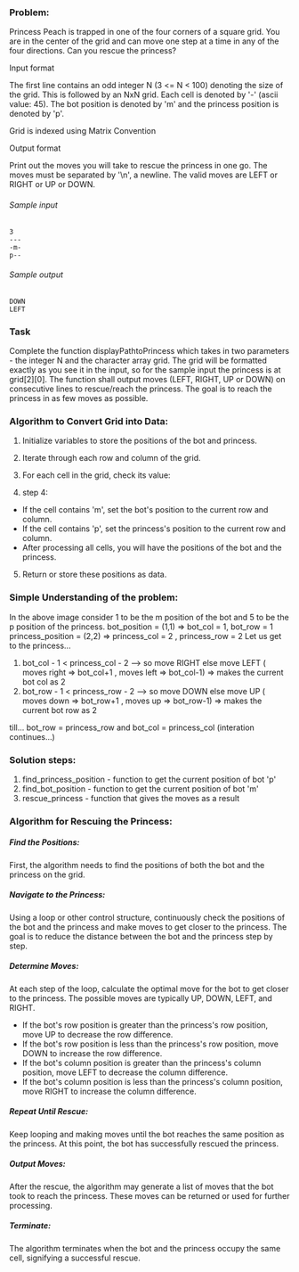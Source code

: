### Problem: 
Princess Peach is trapped in one of the four corners of a square grid. You are in the center of the grid and can move one step at a time in any of the four directions. Can you rescue the princess?

Input format

The first line contains an odd integer N (3 <= N < 100) denoting the size of the grid. This is followed by an NxN grid. Each cell is denoted by '-' (ascii value: 45). The bot position is denoted by 'm' and the princess position is denoted by 'p'.

Grid is indexed using Matrix Convention

Output format

Print out the moves you will take to rescue the princess in one go. The moves must be separated by '\n', a newline. The valid moves are LEFT or RIGHT or UP or DOWN.

###### Sample input
```
3
---
-m-
p--
```
###### Sample output

```
DOWN
LEFT
```

### Task

Complete the function displayPathtoPrincess which takes in two parameters - the integer N and the character array grid. The grid will be formatted exactly as you see it in the input, so for the sample input the princess is at grid[2][0]. The function shall output moves (LEFT, RIGHT, UP or DOWN) on consecutive lines to rescue/reach the princess. The goal is to reach the princess in as few moves as possible.

### Algorithm to Convert Grid into Data:

1. Initialize variables to store the positions of the bot and princess.

2. Iterate through each row and column of the grid.

3. For each cell in the grid, check its value:

4. step 4: 
* If the cell contains 'm', set the bot's position to the current row and column.
* If the cell contains 'p', set the princess's position to the current row and column.
* After processing all cells, you will have the positions of the bot and the princess.

5. Return or store these positions as data.


### Simple Understanding of the problem:

In the above image consider 1 to be the m position of the bot and 5 to be the p position of the princess.
bot_position = (1,1) => bot_col = 1, bot_row = 1
princess_position = (2,2) => princess_col = 2 , princess_row = 2
Let us get to the princess...
1. bot_col - 1 < princess_col - 2 --> so move RIGHT else move LEFT ( moves right => bot_col+1 , moves left => bot_col-1)  => makes the current bot col as 2
2. bot_row - 1 < princess_row - 2 --> so move DOWN else move UP ( moves down => bot_row+1 , moves up => bot_row-1) => makes the current bot row as 2

till... bot_row = princess_row and bot_col = princess_col (interation continues...)

### Solution steps: 

1. find_princess_position - function to get the current position of bot 'p'
2. find_bot_position - function to get the current position of bot 'm'
3. rescue_princess - function that gives the moves as a result

### Algorithm for Rescuing the Princess:

##### Find the Positions: 
First, the algorithm needs to find the positions of both the bot and the princess on the grid.

##### Navigate to the Princess: 
Using a loop or other control structure, continuously check the positions of the bot and the princess and make moves to get closer to the princess. The goal is to reduce the distance between the bot and the princess step by step.

##### Determine Moves: 
At each step of the loop, calculate the optimal move for the bot to get closer to the princess. The possible moves are typically UP, DOWN, LEFT, and RIGHT.

* If the bot's row position is greater than the princess's row position, move UP to decrease the row difference.
* If the bot's row position is less than the princess's row position, move DOWN to increase the row difference.
* If the bot's column position is greater than the princess's column position, move LEFT to decrease the column difference.
* If the bot's column position is less than the princess's column position, move RIGHT to increase the column difference.

##### Repeat Until Rescue: 
Keep looping and making moves until the bot reaches the same position as the princess. At this point, the bot has successfully rescued the princess.

##### Output Moves: 
After the rescue, the algorithm may generate a list of moves that the bot took to reach the princess. These moves can be returned or used for further processing.

##### Terminate: 
The algorithm terminates when the bot and the princess occupy the same cell, signifying a successful rescue.




